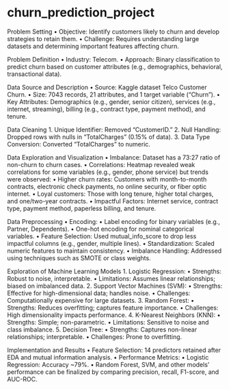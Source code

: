 # churn_prediction_project

Problem Setting
	•	Objective: Identify customers likely to churn and develop strategies to retain them.
	•	Challenge: Requires understanding large datasets and determining important features affecting churn.

Problem Definition
	•	Industry: Telecom.
	•	Approach: Binary classification to predict churn based on customer attributes (e.g., demographics, behavioral, transactional data).

 Data Source and Description
	•	Source: Kaggle dataset Telco Customer Churn.
	•	Size: 7043 records, 21 attributes, and 1 target variable (“Churn”).
	•	Key Attributes: Demographics (e.g., gender, senior citizen), services (e.g., internet, streaming), billing (e.g., contract type, payment method), and tenure.

 Data Cleaning
	1.	Unique Identifier: Removed “CustomerID.”
	2.	Null Handling: Dropped rows with nulls in “TotalCharges” (0.15% of data).
	3.	Data Type Conversion: Converted “TotalCharges” to numeric.

 Data Exploration and Visualization
	•	Imbalance: Dataset has a 73:27 ratio of non-churn to churn cases.
	•	Correlations: Heatmap revealed weak correlations for some variables (e.g., gender, phone service) but trends were observed:
	•	Higher churn rates: Customers with month-to-month contracts, electronic check payments, no online security, or fiber optic internet.
	•	Loyal customers: Those with long tenure, higher total charges, and one/two-year contracts.
	•	Impactful Factors: Internet service, contract type, payment method, paperless billing, and tenure.

 Data Preprocessing
	•	Encoding:
	•	Label encoding for binary variables (e.g., Partner, Dependents).
	•	One-hot encoding for nominal categorical variables.
	•	Feature Selection: Used mutual_info_score to drop less impactful columns (e.g., gender, multiple lines).
	•	Standardization: Scaled numeric features to maintain consistency.
	•	Imbalance Handling: Addressed using techniques such as SMOTE or class weights.

 Exploration of Machine Learning Models
	1.	Logistic Regression:
	•	Strengths: Robust to noise, interpretable.
	•	Limitations: Assumes linear relationships; biased on imbalanced data.
	2.	Support Vector Machines (SVM):
	•	Strengths: Effective for high-dimensional data; handles noise.
	•	Challenges: Computationally expensive for large datasets.
	3.	Random Forest:
	•	Strengths: Reduces overfitting; captures feature importance.
	•	Challenges: High dimensionality impacts performance.
	4.	K-Nearest Neighbors (KNN):
	•	Strengths: Simple; non-parametric.
	•	Limitations: Sensitive to noise and class imbalance.
	5.	Decision Tree:
	•	Strengths: Captures non-linear relationships; interpretable.
	•	Challenges: Prone to overfitting.

 Implementation and Results
	•	Feature Selection: 14 predictors retained after EDA and mutual information analysis.
	•	Performance Metrics:
	•	Logistic Regression: Accuracy ~79%.
	•	Random Forest, SVM, and other models’ performance can be finalized by comparing precision, recall, F1-score, and AUC-ROC.

 
